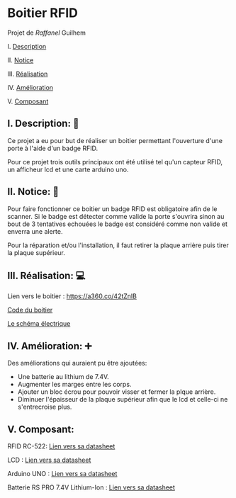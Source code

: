 # Boitier RFID

Projet de _Raffanel_ Guilhem

I. [Description](#i-description-🔎)

II. [Notice](#ii-notice-📜)

III. [Réalisation](#iii-réalisation-💻)

IV. [Amélioration](#iv-amélioration-➕)

V. [Composant](#v-composant)


## I. Description: 🔎

Ce projet a eu pour but de réaliser un boitier permettant l'ouverture d'une porte à l'aide d'un badge RFID.

Pour ce projet trois outils principaux ont été utilisé tel qu'un capteur RFID, un afficheur lcd et une carte arduino uno.

## II. Notice: 📜

Pour faire fonctionner ce boitier un badge RFID est obligatoire afin de le scanner. Si le badge est détecter comme valide la porte s'ouvrira sinon au bout de 3 tentatives echouées le badge est considéré comme non valide et enverra une alerte.

Pour la réparation et/ou l'installation, il faut retirer la plaque arrière puis tirer la plaque supérieur. 

## III. Réalisation: 💻

Lien vers le boitier : https://a360.co/42tZnlB

[Code du boitier](/Boitier/Code/Code.ino)

[Le schéma électrique](/Boitier/Sch%C3%A9ma%20electrique/shema%20elec%20rfid.kicad_sch)

## IV. Amélioration: ➕

Des améliorations qui auraient pu être ajoutées:

- Une batterie au lithium de 7.4V.
- Augmenter les marges entre les corps.
- Ajouter un bloc écrou pour pouvoir visser et fermer la plque arrière.
- Diminuer l'épaisseur de la plaque supérieur afin que le lcd et celle-ci ne s'entrecroise plus.

## V. Composant:

RFID RC-522: [Lien vers sa datasheet](http://www.handsontec.com/dataspecs/RC522.pdf)

LCD : [Lien vers sa datasheet](https://components101.com/sites/default/files/component_datasheet/16x2%20LCD%20Datasheet.pdf)

Arduino UNO : [Lien vers sa datasheet](https://docs.arduino.cc/resources/datasheets/A000066-datasheet.pdf)

Batterie RS PRO 7.4V Lithium-Ion : [Lien vers sa datasheet](https://docs.rs-online.com/c165/A700000007945034.pdf)
